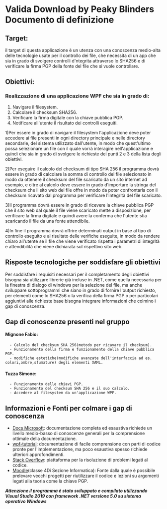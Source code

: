# Valida Download by Peaky Blinders Documento di definizione


## Target: 
il target di questa applicazione è un utenza con una conoscenza medio-alta delle tecnologie usate per il controllo dei file, che necessita di un app che sia in grado di          svolgere controlli d'ntegrita attraverso lo SHA256 e di verificare la firma PGP della fonte del file che si vuole controllare.


## Obiettivi:

### Realizzazione di una applicazione WPF che sia in grado di:
1. Navigare il filesystem.
2. Calcolare il checksum SHA256.
3. Verificare la firma digitale con la chiave pubblica PGP.
4. Notificare all'utente il risultato dei controlli eseguiti.

1)Per essere in grado di navigare il filesystem l'applicazione deve poter accedere ai file presenti in ogni directory principale e nelle directory secondarie, del sistema utilizzato dall'utente, in modo che quest'ultimo possa selezionare un file con il quale vorrà interagire nell'applicazione e quindi che sia in grado di svolgere le richieste dei punti 2 e 3 della lista degli obiettivi.

2)Per eseguire il calcolo del checksum di tipo SHA 256 il programma dovrà essere in grado di calcolare la somma di controllo del file selezionato in modo da ottenere il checksum del file scaricato da un sito internet ad esempio, e oltre al calcolo deve essere in grado d'importare la stringa del checksum che il sito web del file offre in modo da poter confrontarla con il checksum ricavato dal programma per verificare l'integrità del file scaricato.

3)Il programma dovrà essere in grado di ricevere la chiave pubblica PGP che il sito web dal quale il file viene scaricato mette a disposizione, per verificare la firma digitale e quindi avere la conferma che l'utente stia scaricando il file da una fonte attendibile. 

4)In fine il programma dovrà offrire determinati output in base al tipo di controllo eseguito e al risultato delle verifiche eseguite, in modo da rendere chiaro all'utente se il file che viene verificato rispetta i parametri di integrità e attendibilità che viene dichiarata sul rispettivo sito web.


## Risposte tecnologiche per soddisfare gli obiettivi
Per soddisfare i requisiti necessari per il completamento degli obiettivi bisogna sia utilizzare librerie già incluse in .NET, come quella necessaria per la finestra di dialogo di windows per la selezione del file, ma anche sviluppare sottoprogrammi che siano in grado di fornire l'output richiesto, per elementi come lo SHA256 o la verifica della firma PGP o per particolari aggiuntivi alle richieste base bisogna integrare informazioni che colmino i gap di conoscenza.


## Gap di conoscenze presenti nel gruppo 

#### Mignone Fabio: 
      - Calcolo del checksum SHA 256(metodo per ricavare il checksum).
      - Funzionamento della firma e funzionamento della chiave pubblica PGP.
      - modifiche estetiche(modifiche avanzate dell'interfaccia ad es. colori,ombre,sfumature) degli elementi XAML.

#### Tuzza Simone:
      - Funzionamento delle chiavi PGP.
      - Funzionamento del checksum SHA 256 e il suo calcolo.
      - Accedere al filesystem da un'applicazione WPF.
   
   
## Informazioni e Fonti per colmare i gap di conoscenza
- [Docs Microsoft](https://docs.microsoft.com/it-it/dotnet/): documentazione completa ed esaustiva richiede un livello medio-basso di conoscenze generali per la comprensione ottimale della documentazione.
- [wpf-tutorial](https://wpf-tutorial.com): documentazione di facile comprensione con parti di codice pronte per l'implementazione, ma poco esaustiva spesso richiede ulteriori approfondimenti. 
- [Stack Overflow](https://stackoverflow.com/): piattaforma per la risoluzione di problemi legati al codice.
- [Moodle](http://moodle.itismajo.it/course/view.php?id=1853)(classe 4Di Sezione Informatica): Fonte dalla quale è possibile prelevare vecchi progetti per riutilizzare il codice e lezioni su argomenti legati alla teoria come la     chiave PGP.


***Attenzione il programma è stato sviluppato e compilato utilizzando Visual Studio 2019 con framework .NET versione 5.0 su sistema operativo Windows***
